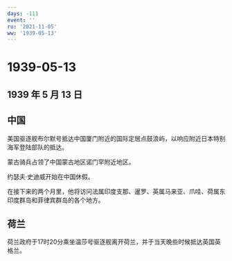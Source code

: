```yaml
---
days: -111
event: ''
ru: '2021-11-05'
ww: '1939-05-13'
---
```


# 1939-05-13

## 1939 年 5 月 13 日

## 中国

美国驱逐舰布尔默号抵达中国厦门附近的国际定居点鼓浪屿，以响应附近日本特别海军登陆部队的抵达。

蒙古骑兵占领了中国蒙古地区诺门罕附近地区。

约瑟夫·史迪威开始在中国休假。

在接下来的两个月里，他将访问法属印度支那、暹罗、英属马来亚、爪哇、荷属东印度群岛和菲律宾群岛的各个地方。

## 荷兰

荷兰政府于17时20分乘坐温莎号驱逐舰离开荷兰，并于当天晚些时候抵达英国英格兰。